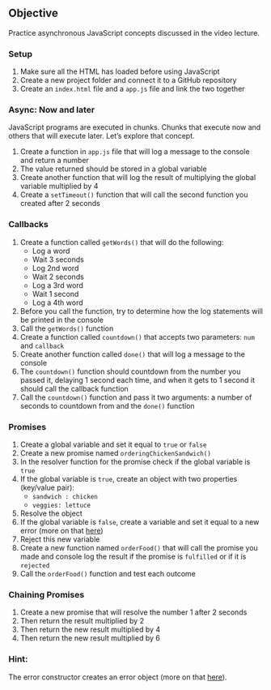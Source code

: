 ## Objective

Practice asynchronous JavaScript concepts discussed in the video lecture.

### Setup

1. Make sure all the HTML has loaded before using JavaScript
2. Create a new project folder and connect it to a GitHub repository
3. Create an `index.html` file and a `app.js` file and link the two together

### Async: Now and later

JavaScript programs are executed in chunks. Chunks that execute now and others that will execute later. Let’s explore that concept.

1. Create a function in `app.js` file that will log a message to the console and return a number
2. The value returned should be stored in a global variable
3. Create another function that will log the result of multiplying the global variable multiplied by 4
4. Create a `setTimeout()` function that will call the second function you created after 2 seconds

### Callbacks

1. Create a function called `getWords()` that will do the following:
    * Log a word
    * Wait 3 seconds
    * Log 2nd word
    * Wait 2 seconds
    * Log a 3rd word
    * Wait 1 second
    * Log a 4th word
2. Before you call the function, try to determine how the log statements will be printed in the console
3. Call the `getWords()` function
4. Create a function called `countdown()` that accepts two parameters: `num` and `callback`
5. Create another function called `done()` that will log a message to the console
6. The `countdown()` function should countdown from the number you passed it, delaying 1 second each time, and when it gets to 1 second it should call the callback function
7. Call the `countdown()` function and pass it two arguments: a number of seconds to countdown from and the `done()` function

### Promises

1. Create a global variable and set it equal to `true` or `false`
2. Create a new promise named `orderingChickenSandwich()`
3. In the resolver function for the promise check if the global variable is `true`
4. If the global variable is `true`, create an object with two properties (key/value pair):
    * `sandwich : chicken`
    * `veggies: lettuce`
5. Resolve the object
6. If the global variable is `false`, create a variable and set it equal to a new error (more on that [here](https://developer.mozilla.org/en-US/docs/Web/JavaScript/Reference/Global_Objects/Error))
7. Reject this new variable
8. Create a new function named `orderFood()` that will call the promise you made and console log the result if the promise is `fulfilled` or if it is `rejected`
9. Call the `orderFood()` function and test each outcome

### Chaining Promises

1. Create a new promise that will resolve the number 1 after 2 seconds
2. Then return the result multiplied by 2
3. Then return the new result multiplied by 4
4. Then return the new result multiplied by 6

### Hint:
The error constructor creates an error object (more on that [here](https://developer.mozilla.org/en-US/docs/Web/JavaScript/Reference/Global_Objects/Error)).